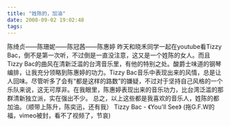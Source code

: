 ```yaml
---
title: "姓陈的，加油"
date: 2008-09-02 19:02:48
tags:
---
```


陈绮贞——陈珊妮——陈冠茜——陈惠婷 昨天和晓禾同学一起在youtube看Tizzy Bac，倒不是第一次听，不过倒是一直没注意，这又是一个姓陈的女人。而且Tizzy Bac的曲风在清新泛滥的台湾音乐里，有他的特别之处。酸爵士味道的钢琴编排，让我充分领略到陈惠婷的功力。Tizzy Bac音乐中表现出来的风情，总是让人回味。尽管听多了会有“都是这样的路数”的嫌疑，不过对于坚持自己风格的一个乐队来说，这无可厚非。在我眼里，陈惠婷表现出来的音乐功力，比台湾泛滥的那群清新独立派，实在强出不少。 总之，以上这些都是我喜欢的音乐人，姓陈的都加油。（顺带上陈升，陈奕迅，还有我） Tizzy Bac - 《You'll See》 (拖G.F.W的福，vimeo被封，看不了视频了，节哀)
